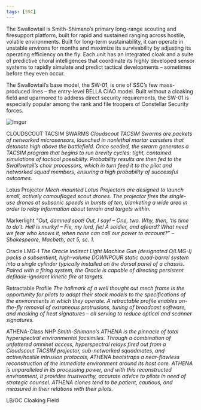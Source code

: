 ```yaml
---
tags: [SSC]
---
```


The Swallowtail is Smith-Shimano’s primary long-range scouting and firesupport platform, built for rapid and sustained ranging across hostile, volatile environments. Built for long-term sustainability, it can operate in unstable environs for months and maximize its survivability by adjusting its operating efficiency on the fly. Each unit has an integrated cloak and a suite of predictive choral intelligences that coordinate its highly developed sensor systems to rapidly simulate and predict tactical developments – sometimes before they even occur.

The Swallowtail’s base model, the SW-01, is one of SSC’s few mass-produced lines – the entry-level BELLA CIAO model. Built without a cloaking field and uparmored to address direct security requirements, the SW-01 is especially popular among the rank and file troopers of Constellar Security forces.

![Imgur](https://i.imgur.com/W4aFN86.png)

CLOUDSCOUT TACSIM SWARMS
	*Cloudscout TACSIM Swarms are packets of networked microsensors, launched in nonlethal mortar canisters that detonate high above the battlefield. Once seeded, the swarm generates a TACSIM program that begins to run brevity cycles: tight, contained simulations of tactical possibility. Probability results are then fed to the Swallowtail’s choir processors, which in turn feed it to the pilot and networked squad members, ensuring a high probability of successful outcomes.*

Lotus Projector
	*Mech-mounted Lotus Projectors are designed to launch small, actively camouflaged scout drones. The projector fires the single-use drones at subsonic speeds in bursts of ten, blanketing a wide area in order to relay information about terrain and targets within.*

Markerlight
	*“Out, damned spot! Out, I say! – One, two. Why, then, ‘tis time to do’t. Hell is murky! – Fie, my lord, fie! A soldier, and afeard? What need we fear who knows it, when none can call our power to account?”
	– Shakespeare, Macbeth, act 5, sc. 1.*

Oracle LMG-I
	*The Oracle Indirect Light Machine Gun (designated O/LMG-I) packs a subsentient, high-volume DOWNPOUR static quad-barrel system into a single cylinder typically installed on the dorsal panel of a chassis. Paired with a firing system, the Oracle is capable of directing persistent defilade-ignorant kinetic fire at targets.*

Retractable Profile
	*The hallmark of a well thought out mech frame is the opportunity for pilots to adapt their stock models to the specifications of the environments in which they operate. A retractable profile enables on-the-fly removal of extraneous protrusions, tuning of broadcast software, and masking of heat signatures – all serving to reduce optical and scanner signatures.*


ATHENA-Class NHP
	*Smith-Shimano’s ATHENA is the pinnacle of total hyperspectral environmental facsimiles. Through a combination of unfettered omninet access, hyperspectral relays fired out from a Cloudscout TACSIM projector, sub-networked squadmates, and active/hostile intrusion protocols, ATHENA bootstraps a near-flawless reconstruction of the immediate environment around its host core. ATHENA is unparalleled in its processing power, and with this reconstructed environment, it provides trustworthy, accurate advice to pilots in need of strategic counsel.*
	*ATHENA clones tend to be patient, cautious, and measured in their relations with their pilots.*

LB/OC Cloaking Field
